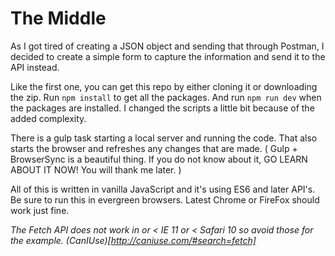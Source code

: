 # The Middle
As I got tired of creating a JSON object and sending that through Postman, I decided to create a simple form to capture the information and send it to the API instead.

Like the first one, you can get this repo by either cloning it or downloading the zip. Run `npm install` to get all the packages. And run `npm run dev` when the packages are installed. I changed the scripts a little bit because of the added complexity.

There is a gulp task starting a local server and running the code. That also starts the browser and refreshes any changes that are made. ( Gulp + BrowserSync is a beautiful thing. If you do not know about it, GO LEARN ABOUT IT NOW! You will thank me later. )

All of this is written in vanilla JavaScript and it's using ES6 and later API's. Be sure to run this in evergreen browsers. Latest Chrome or FireFox should work just fine.

*The Fetch API does not work in or < IE 11 or < Safari 10 so avoid those for the example. (CanIUse)[http://caniuse.com/#search=fetch]*
